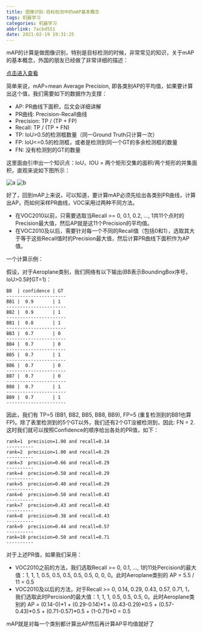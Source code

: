 ```yaml
---
title: 图像识别-目标检测中的mAP基本概念
tags: 机器学习
categories: 机器学习
abbrlink: 7acbd551
date: 2021-02-19 19:31:25
---
```


mAP的计算是做图像识别，特别是目标检测的时候，非常常见的知识，关于mAP的基本概念，外国的朋友已经做了非常详细的描述：

[点击进入查看](https://datascience.stackexchange.com/questions/25119/how-to-calculate-map-for-detection-task-for-the-pascal-voc-challenge)

简单来说，mAP=mean Average Precision, 即各类别AP的平均值，如果要计算出这个值，我们需要如下的数据作为支撑：

* AP: PR曲线下面积，后文会详细讲解
* PR曲线: Precision-Recall曲线
* Precision: TP / (TP + FP)
* Recall: TP / (TP + FN)
* TP: IoU>0.5的检测框数量（同一Ground Truth只计算一次）
* FP: IoU<=0.5的检测框，或者是检测到同一个GT的多余检测框的数量
* FN: 没有检测到的GT的数量

这里面由引申出一个知识点：IoU，IOU = 两个矩形交集的面积/两个矩形的并集面积，直观来说如下图所示：

![a](00001.png)
![b](00002.png)

好了，回到mAP上来说，可以知道，要计算mAP必须先绘出各类别PR曲线，计算出AP，而如何采样PR曲线，VOC采用过两种不同方法。


* 在VOC2010以前，只需要选取当Recall >= 0, 0.1, 0.2, ..., 1共11个点时的Precision最大值，然后AP就是这11个Precision的平均值。
* 在VOC2010及以后，需要针对每一个不同的Recall值（包括0和1），选取其大于等于这些Recall值时的Precision最大值，然后计算PR曲线下面积作为AP值。

一个计算示例：

假设，对于Aeroplane类别，我们网络有以下输出(BB表示BoundingBox序号，IoU>0.5时GT=1)：

```
BB  | confidence | GT
----------------------
BB1 |  0.9       | 1
----------------------
BB2 |  0.9       | 1
----------------------
BB1 |  0.8       | 1
----------------------
BB3 |  0.7       | 0
----------------------
BB4 |  0.7       | 0
----------------------
BB5 |  0.7       | 1
----------------------
BB6 |  0.7       | 0
----------------------
BB7 |  0.7       | 0
----------------------
BB8 |  0.7       | 1
----------------------
BB9 |  0.7       | 1
----------------------
```

因此，我们有 TP=5 (BB1, BB2, BB5, BB8, BB9), FP=5 (重复检测到的BB1也算FP)。除了表里检测到的5个GT以外，我们还有2个GT没被检测到，因此: FN = 2. 这时我们就可以按照Confidence的顺序给出各处的PR值，如下：

```
rank=1  precision=1.00 and recall=0.14
----------
rank=2  precision=1.00 and recall=0.29
----------
rank=3  precision=0.66 and recall=0.29
----------
rank=4  precision=0.50 and recall=0.29
----------
rank=5  precision=0.40 and recall=0.29
----------
rank=6  precision=0.50 and recall=0.43
----------
rank=7  precision=0.43 and recall=0.43
----------
rank=8  precision=0.38 and recall=0.43
----------
rank=9  precision=0.44 and recall=0.57
----------
rank=10 precision=0.50 and recall=0.71
----------
```

对于上述PR值，如果我们采用：

* VOC2010之前的方法，我们选取Recall >= 0, 0.1, ..., 1的11处Percision的最大值：1, 1, 1, 0.5, 0.5, 0.5, 0.5, 0.5, 0, 0, 0。此时Aeroplane类别的 AP = 5.5 / 11 = 0.5
* VOC2010及以后的方法，对于Recall >= 0, 0.14, 0.29, 0.43, 0.57, 0.71, 1，我们选取此时Percision的最大值：1, 1, 1, 0.5, 0.5, 0.5, 0。此时Aeroplane类别的 AP = (0.14-0)*1 + (0.29-0.14)*1 + (0.43-0.29)*0.5 + (0.57-0.43)*0.5 + (0.71-0.57)*0.5 + (1-0.71)*0 = 0.5


mAP就是对每一个类别都计算出AP然后再计算AP平均值就好了

